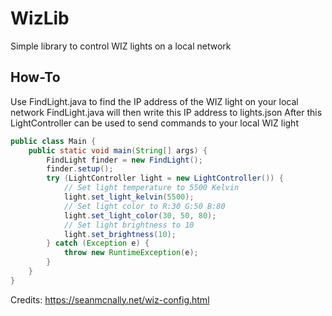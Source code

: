 # WizLib
Simple library to control WIZ lights on a local network

## How-To

Use FindLight.java to find the IP address of the WIZ light on your local network
FindLight.java will then write this IP address to lights.json
After this LightController can be used to send commands to your local WIZ light

```java
public class Main {
    public static void main(String[] args) {
        FindLight finder = new FindLight();
        finder.setup();
        try (LightController light = new LightController()) {
            // Set light temperature to 5500 Kelvin
            light.set_light_kelvin(5500);
            // Set light color to R:30 G:50 B:80
            light.set_light_color(30, 50, 80);
            // Set light brightness to 10
            light.set_brightness(10);
        } catch (Exception e) {
            throw new RuntimeException(e);
        }
    }
}
```


Credits: https://seanmcnally.net/wiz-config.html